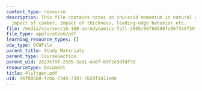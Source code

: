```yaml
---
content_type: resource
description: This file contains notes on inviscid momentum in natural coordinates,
  impact of camber, impact of thickness, leading-edge behavior etc.
file: /media/courses/16-100-aerodynamics-fall-2005/96f80580fc66734973977820f1411ede_4liftgen.pdf
file_type: application/pdf
learning_resource_types: []
ocw_type: OCWFile
parent_title: Study Materials
parent_type: CourseSection
parent_uid: 2827ef9f-2505-3ad1-ea6f-69f2e59fdf7d
resourcetype: Document
title: 4liftgen.pdf
uid: 96f80580-fc66-7349-7397-7820f1411ede
---
```

